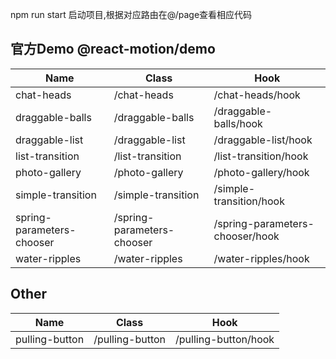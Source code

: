 npm run start  启动项目,根据对应路由在@/page查看相应代码

## 官方Demo  @react-motion/demo

| Name                      | Class                      | Hook                            |
| ------------------------- | -------------------------- | ------------------------------- |
| chat-heads                | /chat-heads                | /chat-heads/hook                |
| draggable-balls           | /draggable-balls           | /draggable-balls/hook           |
| draggable-list            | /draggable-list            | /draggable-list/hook            |
| list-transition           | /list-transition           | /list-transition/hook           |
| photo-gallery             | /photo-gallery             | /photo-gallery/hook             |
| simple-transition         | /simple-transition         | /simple-transition/hook         |
| spring-parameters-chooser | /spring-parameters-chooser | /spring-parameters-chooser/hook |
| water-ripples             | /water-ripples             | /water-ripples/hook             |











## Other 

| Name           | Class           | Hook                 |
| -------------- | --------------- | -------------------- |
| pulling-button | /pulling-button | /pulling-button/hook |



